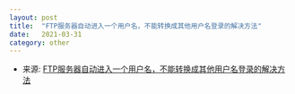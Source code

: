 ```yaml
---
layout: post
title:  "FTP服务器自动进入一个用户名，不能转换成其他用户名登录的解决方法"
date:   2021-03-31
category: other
---
```

* 来源:  [FTP服务器自动进入一个用户名，不能转换成其他用户名登录的解决方法](http://blog.sina.com.cn/s/blog_4b7041dd01010afl.html)
